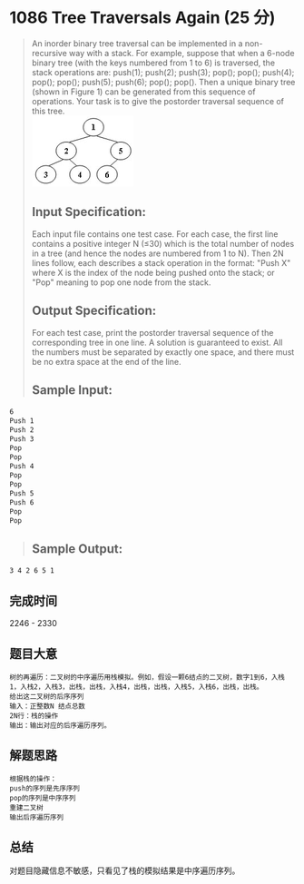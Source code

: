 # 1086 Tree Traversals Again (25 分)  
> An inorder binary tree traversal can be implemented in a non-recursive way with a stack. For example, suppose that when a 6-node binary tree (with the keys numbered from 1 to 6) is traversed, the stack operations are: push(1); push(2); push(3); pop(); pop(); push(4); pop(); pop(); push(5); push(6); pop(); pop(). Then a unique binary tree (shown in Figure 1) can be generated from this sequence of operations. Your task is to give the postorder traversal sequence of this tree.  
> ![fig.jpg](./fig.jpg)
> ## Input Specification:  
> Each input file contains one test case. For each case, the first line contains a positive integer N (≤30) which is the total number of nodes in a tree (and hence the nodes are numbered from 1 to N). Then 2N lines follow, each describes a stack operation in the format: "Push X" where X is the index of the node being pushed onto the stack; or "Pop" meaning to pop one node from the stack.  
> ## Output Specification:  
> For each test case, print the postorder traversal sequence of the corresponding tree in one line. A solution is guaranteed to exist. All the numbers must be separated by exactly one space, and there must be no extra space at the end of the line.  
> ## Sample Input:
```
6
Push 1
Push 2
Push 3
Pop
Pop
Push 4
Pop
Pop
Push 5
Push 6
Pop
Pop
```
> ## Sample Output:
```
3 4 2 6 5 1
```
## 完成时间
2246 - 2330
## 题目大意
```
树的再遍历：二叉树的中序遍历用栈模拟。例如，假设一颗6结点的二叉树，数字1到6，入栈1，入栈2，入栈3，出栈，出栈，入栈4，出栈，出栈，入栈5，入栈6，出栈，出栈。
给出这二叉树的后序序列
输入：正整数N 结点总数
2N行：栈的操作
输出：输出对应的后序遍历序列。
```
## 解题思路
```
根据栈的操作：
push的序列是先序序列
pop的序列是中序序列
重建二叉树
输出后序遍历序列
```
## 总结
对题目隐藏信息不敏感，只看见了栈的模拟结果是中序遍历序列。